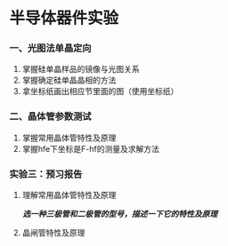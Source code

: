 # 半导体器件实验

### 一、光图法单晶定向

1. 掌握硅单晶样品的镜像与光图关系
2. 掌握确定硅单晶晶相的方法
3. 拿坐标纸画出相应节里面的图（使用坐标纸）

### 二、晶体管参数测试

1. 掌握常用晶体管特性及原理
2. 掌握hfe下坐标是F-hf的测量及求解方法

### 实验三：预习报告

1. 理解常用晶体管特性及原理

    ***选一种三极管和二极管的型号，描述一下它的特性及原理***
2. 晶闸管特性及原理